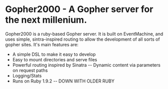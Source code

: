 # Gopher2000 - A Gopher server for the next millenium. #

Gopher2000 is a ruby-based Gopher server. It is built on EventMachine,
and uses simple, sintra-inspired routing to allow the development of
all sorts of gopher sites. It's main features are:

* A simple DSL to make it easy to develop
* Easy to mount directories and serve files
* Powerful routing inspired by Sinatra -- Dynamic content via
  parameters on request paths
* Logging/Stats
* Runs on Ruby 1.9.2 -- DOWN WITH OLDER RUBY
